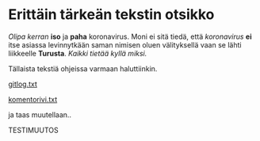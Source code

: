# Erittäin tärkeän tekstin otsikko

_Olipa kerran_ **iso** ja **paha** koronavirus. Moni ei sitä tiedä, että _koronavirus_ **ei** itse asiassa levinnytkään saman nimisen
oluen välityksellä vaan se lähti liikkeelle **Turusta**. _Kaikki tietää kyllä miksi._

Tällaista tekstiä ohjeissa varmaan haluttiinkin.

[gitlog.txt](https://github.com/Latelaukki/ot-harjoitustyo/blob/master/laskarit/viikko1/gitlog.txt)

[komentorivi.txt](https://github.com/Latelaukki/ot-harjoitustyo/blob/master/laskarit/viikko1/komentorivi.txt)

ja taas muutellaan..

TESTIMUUTOS
